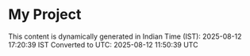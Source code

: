 # My Project

This content is dynamically generated in Indian Time (IST): 2025-08-12 17:20:39 IST
Converted to UTC: 2025-08-12 11:50:39 UTC
